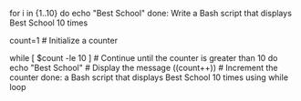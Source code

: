 for i in {1..10}
do
    echo "Best School"
done: Write a Bash script that displays Best School 10 times

count=1  # Initialize a counter

while [ $count -le 10 ]  # Continue until the counter is greater than 10
do
    echo "Best School"  # Display the message
    ((count++))  # Increment the counter
done: a Bash script that displays Best School 10 times using while loop
